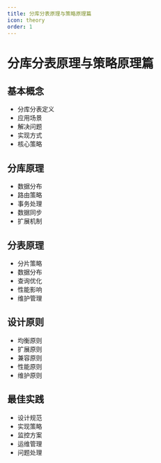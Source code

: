 ```yaml
---
title: 分库分表原理与策略原理篇
icon: theory
order: 1
---
```


# 分库分表原理与策略原理篇

## 基本概念
- 分库分表定义
- 应用场景
- 解决问题
- 实现方式
- 核心策略

## 分库原理
- 数据分布
- 路由策略
- 事务处理
- 数据同步
- 扩展机制

## 分表原理
- 分片策略
- 数据分布
- 查询优化
- 性能影响
- 维护管理

## 设计原则
- 均衡原则
- 扩展原则
- 兼容原则
- 性能原则
- 维护原则

## 最佳实践
- 设计规范
- 实现策略
- 监控方案
- 运维管理
- 问题处理
